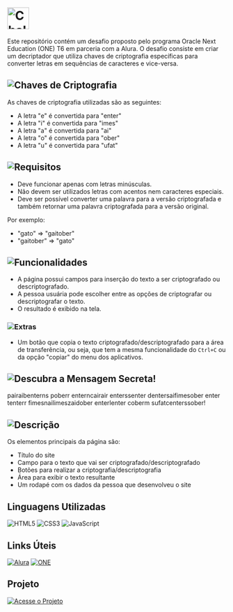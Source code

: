 # <img src="https://img.shields.io/badge/Challenge_Decriptador_de_Texto-blue?style=for-the-badge&labelColor=blue" alt="Challenge Decriptador de Texto" height="50"/>


Este repositório contém um desafio proposto pelo programa Oracle Next Education (ONE) T6 em parceria com a Alura. O desafio consiste em criar um decriptador que utiliza chaves de criptografia específicas para converter letras em sequências de caracteres e vice-versa.

## ![Chaves de Criptografia](https://img.shields.io/badge/Chaves_de_Criptografia-blue?style=for-the-badge&labelColor=blue)

As chaves de criptografia utilizadas são as seguintes:
- A letra "e" é convertida para "enter"
- A letra "i" é convertida para "imes"
- A letra "a" é convertida para "ai"
- A letra "o" é convertida para "ober"
- A letra "u" é convertida para "ufat"

## ![Requisitos](https://img.shields.io/badge/Requisitos-blue?style=for-the-badge&labelColor=blue)


- Deve funcionar apenas com letras minúsculas.
- Não devem ser utilizados letras com acentos nem caracteres especiais.
- Deve ser possível converter uma palavra para a versão criptografada e também retornar uma palavra criptografada para a versão original.

Por exemplo:
- "gato" => "gaitober"
- "gaitober" => "gato"

## ![Funcionalidades](https://img.shields.io/badge/Funcionalidades-blue?style=for-the-badge&labelColor=blue)

- A página possui campos para inserção do texto a ser criptografado ou descriptografado.
- A pessoa usuária pode escolher entre as opções de criptografar ou descriptografar o texto.
- O resultado é exibido na tela.

### ![Extras](https://img.shields.io/badge/Extras-blue?style=for-the-badge&labelColor=blue)

- Um botão que copia o texto criptografado/descriptografado para a área de transferência, ou seja, que tem a mesma funcionalidade do `Ctrl+C` ou da opção "copiar" do menu dos aplicativos.


## ![Descubra a Mensagem Secreta!](https://img.shields.io/badge/Descubra_a_Mensagem_Secreta-blue?style=for-the-badge&labelColor=blue)
pairaibenterns poberr enterncairair enterssenter dentersaifimesober enter tenterr fimesnailimeszaidober enterlenter coberm sufatcenterssober!


## ![Descrição](https://img.shields.io/badge/Descrição-blue?style=for-the-badge&labelColor=blue)

Os elementos principais da página são:
- Título do site
- Campo para o texto que vai ser criptografado/descriptografado
- Botões para realizar a criptografia/descriptografia
- Área para exibir o texto resultante
- Um rodapé com os dados da pessoa que desenvolveu o site

## Linguagens Utilizadas

![HTML5](https://img.shields.io/badge/HTML5-E34F26?style=for-the-badge&logo=html5&logoColor=white)
![CSS3](https://img.shields.io/badge/CSS3-1572B6?style=for-the-badge&logo=css3&logoColor=white)
![JavaScript](https://img.shields.io/badge/JavaScript-F7DF1E?style=for-the-badge&logo=javascript&logoColor=black)


## Links Úteis

[![Alura](https://img.shields.io/badge/Alura-0076C1?style=for-the-badge&logo=alura&logoColor=white)](https://www.alura.com.br)
[![ONE](https://img.shields.io/badge/ONE-FF9800?style=for-the-badge&logo=oracle&logoColor=white)](https://www.oracle.com/br/education/oracle-next-education/)

## Projeto

[![Acesse o Projeto](https://img.shields.io/badge/Acesse%20o%20Projeto-Link-green?style=for-the-badge)](https://challenge-decodificador-de-texto.vercel.app/)

